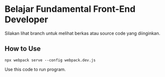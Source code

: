 # Belajar Fundamental Front-End Developer
Silakan lihat branch untuk melihat berkas atau source code yang diinginkan.

## How to Use
```shell
npx webpack serve --config webpack.dev.js
```
Use this code to run program.